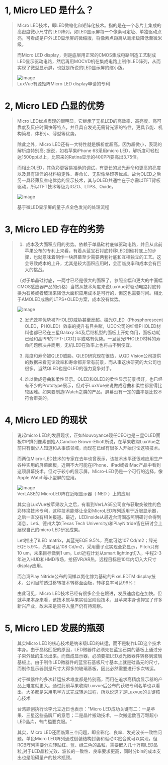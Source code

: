 # **1, Micro LED 是什么？**

  

> Micro LED技术，即LED微缩化和矩阵化技术。指的是在一个芯片上集成的高密度微小尺寸的LED阵列，如LED显示屏每一个像素可定址、单独驱动点亮，可看成是户外LED显示屏的微缩版，将像素点距离从毫米级降低至微米级。
> 
>   
> 
> 而Micro LED display，则是底层用正常的CMOS集成电路制造工艺制成LED显示驱动电路，然后再用MOCVD机在集成电路上制作LED阵列，从而实现了微型显示屏，也就是所说的LED显示屏的缩小版。
> 
>   
> 
> ![Image](https://mmbiz.qpic.cn/mmbiz/XpkI13hxUJnRRZkogoa1XK6F0T8tpZQQM2oldbDEK6Ow8MwjkmibDbgMZFic0tIIywP2awl7hliabxKS2gOrXpHJQ/640?wx_fmt=jpeg&tp=webp&wxfrom=5&wx_lazy=1&wx_co=1)  
> LuxVue有源矩阵Micro LED display申请的专利

  

# 2, Micro LED 凸显的优势

  

> Micro LED优点表现的很明显，它继承了无机LED的高效率、高亮度、高可靠度及反应时间快等特点，并且具自发光无需背光源的特性，更具节能、机构简易、体积小、薄型等优势。
> 
>   
> 
> 除此之外，Micro LED还有一大特性就是解析度超高。因为超微小，表现的解析度特别高; 据说，如若苹果iPhone 6S采用micro LED，解析度可轻松达1500ppi以上，比原来的Retina显示的400PPi要高出3.75倍。
> 
>   
> 
> 而相比OLED，其色彩更容易准确的调试，有更长的发光寿命和更高的亮度以及具有较佳的材料稳定性、寿命长、无影像烙印等优点。故为OLED之后另一具轻薄及省电优势的显示技术，其与OLED共通性在于亦需以TFT背板驱动，所以TFT技术等级为IGZO、LTPS、Oxide。
> 
> ![Image](https://mmbiz.qpic.cn/mmbiz/XpkI13hxUJnRRZkogoa1XK6F0T8tpZQQco8Jubicia2JyQicJ1eJN81gFjzQpQkEjHHOSRKeK9bmRw23luev0EAxg/640?wx_fmt=jpeg&tp=webp&wxfrom=5&wx_lazy=1&wx_co=1)  
> 
> 基于微LED显示屏的量子点全色发光的处理流程

  

# **3, Micro LED 存在的劣势**

  

> 1.  成本及大面积应用的劣势。依赖于单晶硅衬底做驱动电路，并且从此前苹果公布的专利上来看，有着从蓝宝石衬底转移LED到硅衬底上的步骤，也就意味着制作一块屏幕至少需要两套衬底和互相独立的工艺。这会导致成本的上升，尤其是较大面积应用时，会面临良率和成本会有巨大的挑战。
> 
>   
> 
> （对于单晶硅衬底，一两寸已经是很大的面积了，参照全幅和更大的中画幅CMOS感应器产品的价格）当然从技术角度来说LuxVue将驱动电路衬底转换为石英或者玻璃来降低大面积应用成本是可行的，但这也需要时间。相比于AMOLED成熟的LTPS+OLED方案，成本没有优势。
> 
>   
> 
> ![Image](https://mmbiz.qpic.cn/mmbiz/XpkI13hxUJnRRZkogoa1XK6F0T8tpZQQquughuPO1LHyTTHLhCVFJ8F8MtW7mwEjVViaxUYsk0PbMCBDsUmeXMw/640?wx_fmt=png&tp=webp&wxfrom=5&wx_lazy=1&wx_co=1)  
>   
> 
> 2. 发光效率优势被PHOLED威胁甚至反超。磷光OLED（Phosphorescent OLED，PHOLED）效率的提升有目共睹，UDC公司的红绿PHOLED材料也都已经在三星Galaxy S4及后继机型的面板上开始商用，面板功耗已经和高PPI的TFT-LCD打平或略有优势。一旦蓝光PHOLED材料的寿命问题解决并商用，无机LED在效率上也将占不到便宜。
> 
>   
> 
> 3. 亮度和寿命被QLED威胁。QLED研究现在很热，从QD Vision公司提供的数据来看无论效率和寿命都非常有前景，而从事这块研究的大公司也很多。当然QLED也是OLED的强力竞争对手。
> 
>   
> 
> 4. 难以做成卷曲和柔性显示。OLED和QLED的柔性显示前景很好，也已经有不少的Prototype展示，但对于LuxVue来说做成卷曲和柔性都显得比较困难。如果要制造iWatch之类的产品，屏幕没有一定的曲率是比较不符合审美的。

  

# **4, Micro LED 的现状**

  

> 说起micro LED的发展现状，正如Nouvoyance现任CEO也是三星OLED面板中P排列像素创始人Candice Brown-Elliott所说，在苹果收购LuxVue之前只有很少人知道和从事该领域，而现在已经有很多人开始讨论这项技术。
> 
>   
> 
> 而两位Micro-LED技术的专家在去年也曾表示，该技术水平还很难应用生产各种实用的屏幕面板，近期不大可能在iPhone、iPad或者iMac产品中看到这项屏幕技术。但对于较小的显示屏，Micro-LED仍是一个可行的选择，像Apple Watch等小型屏的应用。
> 
>   
> 
> ![Image](https://mmbiz.qpic.cn/mmbiz/XpkI13hxUJnRRZkogoa1XK6F0T8tpZQQRYoVic1HCAtlLcy3me4xjT4IMGUZGyXhgssaxpye1abqRe0icBia48WFA/640?wx_fmt=png&tp=webp&wxfrom=5&wx_lazy=1&wx_co=1)  
> VerLASE的 MicroLED阵在近眼显示器（ NED ）上的应用
> 
>   
> 
> 其实自LuxVue被苹果收入之后，有看到VerLASE公司宣布获取突破性的色彩转换技术专利，这种技术能够让全彩MicroLED阵列适用于近眼显示器，之后一直没有相关报道。最近，LEDinside从最近台湾固态照明研讨会得到消息，Leti、德州大学(Texas Tech University)和PlayNitride皆在研讨会上展现自己的micro LED研发成果。
> 
>   
> 
> Leti推出了iLED matrix，其蓝光EQE 9.5%，亮度可达107 Cd/m2；绿光EQE 5.9%，亮度可达108 Cd/m2，采用量子点实现全彩显示，Pitch只有10 um，未来目标做到1 um。Leti近程计划从smart lighting切入，中程2-3年进入HUD和HMD市场，抢搭VR/AR热，远程目标是10年内切入大尺寸display应用。
> 
>   
> 
> 而台湾Play Nitride公布的同样以氮化镓为基础的PixeLEDTM display技术，公司目前透过移转技术转移至面板，转移良率可达99%！
> 
>   
> 
> 由此可见，Micro LED技术已经有很多企业在跟进，发展速度也在加快。但就苹果本身来看，该技术属苹果实验室阶段技术，且苹果本身也押宝了许多新兴产业，故未来是否导入量产仍有待观察。

  

# **5, Micro LED 发展的瓶颈**

  

> 其实Micro LED的核心技术是纳米级LED的转运，而不是制作LED这个技术本身。由于晶格匹配的原因，LED微器件必须先在蓝宝石类的基板上通过分子束外延的生长出来。而做成显示器，必须要把LED发光微器件转移到玻璃基板上。由于制作LED微器件的蓝宝石基板尺寸基本上就是硅晶元的尺寸，而制作显示器则是尺寸大得多的玻璃基板，因此必然需要进行多次转运。
> 
>   
> 
> 对于微器件的多次转运技术难度都是特别高，而用在追求高精度显示器的产品上难度就更大。通过此前苹果收购Luxvue后公布的获取专利名单也以看出，大多都是采用电学方式完成转运过程，所以说这才是Luxvue的关键核心技术
> 
>   
> 
> 台湾錼创执行长李允立近日也表示："Micro LED成功关键有二：一是苹果、三星这些品牌厂的意愿；二是晶片搬动技术，一次搬运数百万颗超小LED晶片，有门槛要克服。“
> 
>   
> 
> 其实，Micro LED还面临第三个问题，即全彩化、良率、发光波长一致性问题。单色Micro LED阵列通过倒装结构封装和驱动IC贴合就可以实现，但RGB阵列需要分次转贴红、蓝、绿三色的晶粒，需要嵌入几十万颗LED晶粒,对于LED晶粒光效、波长的一致性、良率要求更高，同时分bin的成本支出也是阻碍量产的技术瓶颈。